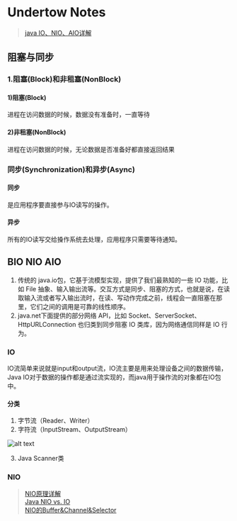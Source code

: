# Undertow Notes
> [java IO、NIO、AIO详解](https://www.cnblogs.com/sxkgeek/p/9488703.html)
## 阻塞与同步
### 1.阻塞(Block)和非租塞(NonBlock)
#### 1)阻塞(Block)
进程在访问数据的时候，数据没有准备时，一直等待
#### 2)非租塞(NonBlock)
进程在访问数据的时候，无论数据是否准备好都直接返回结果
### 同步(Synchronization)和异步(Async)
#### 同步
是应用程序要直接参与IO读写的操作。
#### 异步
所有的IO读写交给搡作系统去处理，应用程序只需要等待通知。
## BIO NIO AIO
1. 传统的 java.io包，它基于流模型实现，提供了我们最熟知的一些 IO 功能，比如 File 抽象、输入输出流等。交互方式是同步、阻塞的方式，也就是说，在读取输入流或者写入输出流时，在读、写动作完成之前，线程会一直阻塞在那里，它们之间的调用是可靠的线性顺序。
2. java.net下面提供的部分网络 API，比如 Socket、ServerSocket、HttpURLConnection 也归类到同步阻塞 IO 类库，因为网络通信同样是 IO 行为。

### IO
IO流简单来说就是input和output流，IO流主要是用来处理设备之间的数据传输，Java IO对于数据的操作都是通过流实现的，而java用于操作流的对象都在IO包中。
#### 分类
1. 字节流（Reader、Writer）
2. 字符流（InputStream、OutputStream）

![alt text](https://images2018.cnblogs.com/blog/1302135/201808/1302135-20180816173529402-760533731.png "Title")

3. Java Scanner类

### NIO
> [NIO原理详解](https://blog.csdn.net/charjay_lin/article/details/81810922)  
> [Java NIO vs. IO](http://tutorials.jenkov.com/java-nio/nio-vs-io.html)  
> [ NIO的Buffer&Channel&Selector](https://www.cnblogs.com/wade-luffy/p/8448655.html)